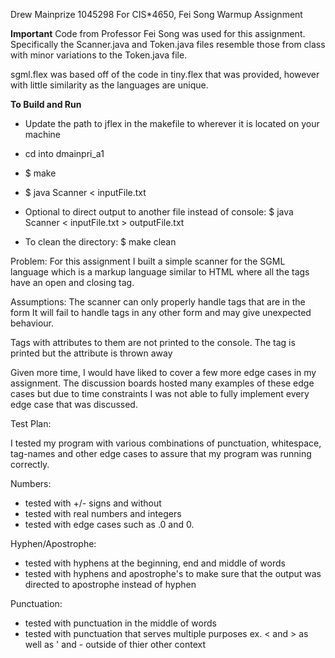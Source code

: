 Drew Mainprize
1045298
For CIS*4650, Fei Song
Warmup Assignment


******Important******
Code from Professor Fei Song was used for this assignment.
Specifically the Scanner.java and Token.java files resemble
those from class with minor variations to the Token.java file.

sgml.flex was based off of the code in tiny.flex that was provided,
however with little similarity as the languages are unique.


******To Build and Run******
- Update the path to jflex in the makefile to wherever it is located on your machine

- cd into dmainpri_a1

- $ make

- $ java Scanner < inputFile.txt

- Optional to direct output to another file instead of console:
  $ java Scanner < inputFile.txt > outputFile.txt

- To clean the directory:
  $ make clean




Problem:
For this assignment I built a simple scanner for the SGML language which
is a markup language similar to HTML where all the tags have an open 
and closing tag.

Assumptions:
The scanner can only properly handle tags that are in the form <EX></EX>
It will fail to handle tags in any other form and may give unexpected 
behaviour.

Tags with attributes to them are not printed to the console. The tag is
printed but the attribute is thrown away

Given more time, I would have liked to cover a few more edge cases in my
 assignment. The discussion boards hosted many examples of these edge 
cases but due to time constraints I was not able to fully implement 
every edge case that was discussed.



Test Plan:

I tested my program with various combinations of punctuation, 
whitespace, tag-names and other edge cases to assure that my program was 
running correctly.

Numbers:
- tested with +/- signs and without
- tested with real numbers and integers
- tested with edge cases such as .0 and 0.

Hyphen/Apostrophe:
- tested with hyphens at the beginning, end and middle of words
- tested with hyphens and apostrophe's to make sure that the output was 
directed to apostrophe instead of hyphen

Punctuation:
- tested with punctuation in the middle of words
- tested with punctuation that serves multiple purposes
 ex. < and > as well as ' and - outside of thier other context




